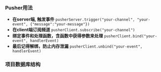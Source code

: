 ### Pusher用法

- **在server端, 触发事件**
`pusherServer.trigger("your-channel", "your-event", {"message":"your-message"})` 
- **在client端订阅频道**
`pusherClient.subscribe("your-channel")` 
- **绑定事件和处理函数，含函数中获得参数来处理**
`pusherClient.bind("your-event", handlerEvent)` 
- **最后记得解绑，防止内存泄漏**
`pusherClient.unbind("your-event", handlerEvent)` 

<!-- TODO:完成结构 -->
### 项目数据库结构
